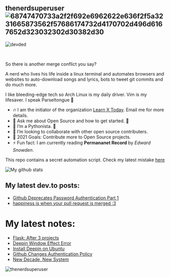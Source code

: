 <h2> thenerdsuperuser <img src="https://i.ibb.co/XSf3yNq/68747470733a2f2f692e6962622e636f2f5a3231665873562f57686174732d4170702d496d6167652d323032302d30382d30.png" alt="68747470733a2f2f692e6962622e636f2f5a3231665873562f57686174732d4170702d496d6167652d323032302d30382d30" border="0" /> </h2>

<p align="left"> <img src="https://komarev.com/ghpvc/?username=thenerdsuperuser" alt="devded" /></p>

<br/>

So there is another merge conflict you say?

A nerd who lives his life inside a linux terminal and automates browsers and websites to auto-download songs and lyrics, bots to tweet git commits and do much more.

I like bleeding-edge tech so Arch Linux is my daily driver. Vim is my lifesaver. I speak Parseltongue 🐍 


* :fire: I am the initiator of the organization [Learn X Today](https://github.com/learnxtoday). Email me for more details.   
* :speech_balloon: Ask me about Open Source and how to get started. :raised_hands:   
* :seedling: I’m a Pythonista. :snake:   
* :dancers: I’m looking to collaborate with other open source contributers.    
* :goal_net: 2021 Goals: Contribute more to Open Source projects.   
* :zap: Fun fact: I am currently reading **Permananet Record** by *Edward Snowden*.


This repo contains a secret automation script. Check my latest mistake [here](hash.md)   

![My github stats](https://github-readme-stats.vercel.app/api?username=thenerdsuperuser&count_private=true&show_icons=true&theme=radical&repo=nagini&show_owner=true)

## My latest dev.to posts: 

<!-- BLOG-POST-LIST:START -->
- [Github Deprecates Password Authentication Part 1](https://dev.to/thenerdsuperuser/github-deprecates-password-authentication-part-1-447g)
- [happiness is when your pull request is merged :3](https://dev.to/thenerdsuperuser/happiness-is-when-your-pull-request-is-merged-3-53k)
<!-- BLOG-POST-LIST:END -->

# My latest notes: 

<!-- NOTES:START -->
- [Flask: After 3 projects](https://notes.thenerdsuperuser.xyz//whats-poppin/)
- [Deepin Window Effect Error](https://notes.thenerdsuperuser.xyz//deepin-window-effect/)
- [Install Deepin on Ubuntu](https://notes.thenerdsuperuser.xyz//install-deepin/)
- [Github Changes Authentication Policy](https://notes.thenerdsuperuser.xyz//ssh-auth/)
- [New Decade, New System](https://notes.thenerdsuperuser.xyz//new-decade-new-system/)
<!-- NOTES:END -->


<p><img align="center" src="https://github-readme-streak-stats.herokuapp.com/?user=thenerdsuperuser&" alt="thenerdsuperuser" /></p>
